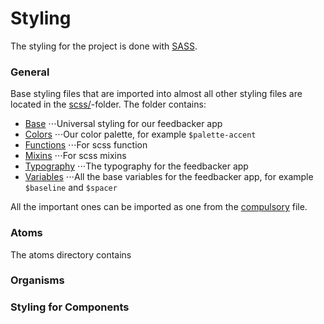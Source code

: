 # Styling

The styling for the project is done with [SASS](https://sass-lang.com/).

### General

Base styling files that are imported into almost all other styling files are located in the [scss/](../client/src/scss)-folder. The folder contains:
- [Base](../client/src/scss/_base.scss)
⋅⋅⋅Universal styling for our feedbacker app
- [Colors](../client/src/scss/_colors.scss)
⋅⋅⋅Our color palette, for example `$palette-accent`
- [Functions](../client/src/scss/_functions.scss)
⋅⋅⋅For scss function
- [Mixins](../client/src/scss/_mixins.scss)
⋅⋅⋅For scss mixins
- [Typography](../client/src/scss/_typography.scss)
⋅⋅⋅The typography for the feedbacker app
- [Variables](../client/src/scss/_variables.scss)
⋅⋅⋅All the base variables for the feedbacker app, for example `$baseline` and `$spacer`


All the important ones can be imported as one from the [compulsory](../client/src/scss/_compulsory.scss) file.

### Atoms

The atoms directory contains 

### Organisms

### Styling for Components 


